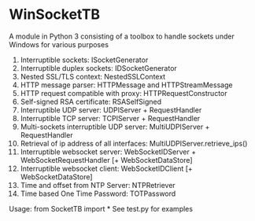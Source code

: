 # WinSocketTB
A module in Python 3 consisting of a toolbox to handle sockets under Windows for various purposes

1. Interruptible sockets: ISocketGenerator
2. Interruptible duplex sockets: IDSocketGenerator
3. Nested SSL/TLS context: NestedSSLContext
4. HTTP message parser: HTTPMessage and HTTPStreamMessage
5. HTTP request compatible with proxy: HTTPRequestConstructor
6. Self-signed RSA certificate: RSASelfSigned
7. Interruptible UDP server: UDPIServer + RequestHandler
8. Interruptible TCP server: TCPIServer + RequestHandler
9. Multi-sockets interruptible UDP server: MultiUDPIServer + RequestHandler
10. Retrieval of ip address of all interfaces: MultiUDPIServer.retrieve_ips()
11. Interruptible websocket server: WebSocketIDServer + WebSocketRequestHandler [+ WebSocketDataStore]
12. Interruptible websocket client: WebSocketIDClient [+ WebSocketDataStore]
13. Time and offset from NTP Server: NTPRetriever
14. Time based One Time Password: TOTPassword

Usage: from SocketTB import *
See test.py for examples
